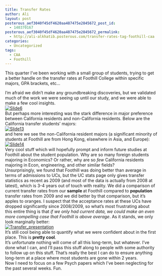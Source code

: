 ```yaml
---
title: Transfer Rates
author: Ali
layout: post
posterous_aef3040f45df4620aa487475e2845672_post_id:
  - 140370167
posterous_aef3040f45df4620aa487475e2845672_permalink:
  - http://ali-alkhatib.posterous.com/transfer-rates-tag-foothill-caa
categories:
  - Uncategorized
tags:
  - CAA
  - Foothill
---
```

This quarter I&#8217;ve been working with a small group of students, trying to get a better handle on the transfer rates at Foothill College within specific majors, GPA brackets, etc&#8230;

<div>
  I&#8217;m afraid we didn&#8217;t make any groundbreaking discoveries, but we validated much of the work we were seeing up until our study, and we were able to make a few cool insights.
</div>

<div>
  <div class='p_embed p_image_embed'>
    <a href="http://ali-alkhatib.com/content/Slide6.png.scaled.1000.jpg"><img /content/ alt="Slide6"  src="http://ali-alkhatib.com/content/Slide6.png.scaled.1000-300x168.jpg" /></a>
  </div>
</div>

<div>
  But perhaps more interesting was the stark difference in major preference between California residents and non-California residents. Below are the California transfer students&#8217; majors:
</div>

<div>
  <div class='p_embed p_image_embed'>
    <a href="http://ali-alkhatib.com/content/Slide13.png.scaled.1000.jpg"><img /content/ alt="Slide13"  src="http://ali-alkhatib.com/content/Slide13.png.scaled.1000-300x168.jpg" /></a>
  </div>
</div>

<div>
  and here we see the non-California resident majors (a significant minority of students at Foothill are from Hong Kong, elsewhere in Asia, and Europe):
</div>

<div>
  <div class='p_embed p_image_embed'>
    <a href="http://ali-alkhatib.com/content/Slide14.png.scaled.1000.jpg"><img /content/ alt="Slide14"  src="http://ali-alkhatib.com/content/Slide14.png.scaled.1000-300x168.jpg" /></a>
  </div>
</div>

<div>
  Very cool stuff which will hopefully prompt and inform future studies at Foothill about the student population. Why are so many foreign students majoring in Economics? Or rather, why are so <em>few</em>&nbsp;California residents majoring in Econ, engineering, and other similar fields?
</div>

<div>
  Unsurprisingly, we found that Foothill was doing better than average in terms of admissions to UCs, but the UC stats page only gives transfer statistics as recent as 2009 (and most of the data is actually from 2008 at latest), which is 3-4 years out of touch with reality. We did a comparison of current transfer rates from our <strong>sample </strong>at Foothill compared to <strong>population </strong>transfer rates from 2009 and we did&nbsp;better by that comparison, but it&#8217;s apples to oranges. I suspect that the acceptance rates at these UCs have dropped significantly since 2008/2009, so what&#8217;s most frustrating about this entire thing is that <em>if we only had current data, we could make an even more compelling case that Foothill is above average</em>. As it stands, we only look marginally better:
</div>

<div>
  <div class='p_embed p_image_embed'>
    <a href="http://ali-alkhatib.com/content/transfer_presentation.png.scaled.1000.jpg"><img /content/ alt="Transfer_presentation"  src="http://ali-alkhatib.com/content/transfer_presentation.png.scaled.1000-300x168.jpg" /></a>
  </div>
</div>

<div>
  It&#8217;s still cool being able to quantify what we were confident about in the first place. This is <strong>pretty cool</strong>.
</div>

<div>
  It&#8217;s unfortunate nothing will come of all this long-term, but whatever. I&#8217;ve done what I can, and I&#8217;ll pass this stuff along to people with some authority to follow up on this stuff. That&#8217;s really the best I can do to ensure anything long-term at a place where most students are gone within 2 years.
</div>

<div>
  Now I need to focus on a few Psych papers which I&#8217;ve been neglecting for the past several weeks. Fun.
</div>
